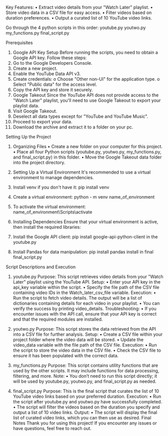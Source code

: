 Key Features:
•	Extract video details from your "Watch Later" playlist.
•	Store video data in a CSV file for easy access.
•	Filter videos based on duration preferences.
•	Output a curated list of 10 YouTube video links.

Go through the 4 python scripts in this order:
youtube.py
youtwo.py
my_functions.py
final_script.py


Prerequisites
1. Google API Key Setup
Before running the scripts, you need to obtain a Google API key. Follow these steps:
1.	Go to the Google Developers Console.
2.	Create a new project.
3.	Enable the YouTube Data API v3.
4.	Create credentials:
o	Choose "Other non-UI" for the application type.
o	Select "Public data" for the access level.
5.	Copy the API key and store it securely.
2. Google Takeout
Since the YouTube API does not provide access to the "Watch Later" playlist, you'll need to use Google Takeout to export your playlist data.
1.	Visit Google Takeout.
2.	Deselect all data types except for "YouTube and YouTube Music".
3.	Proceed to export your data.
4.	Download the archive and extract it to a folder on your pc.

Setting Up the Project
1. Organizing Files
•	Create a new folder on your computer for this project.
•	Place all four Python scripts (youtube.py, youtwo.py, my_functions.py, and final_script.py) in this folder.
•	Move the Google Takeout data folder into the project directory.

2. Setting Up a Virtual Environment
It's recommended to use a virtual environment to manage dependencies.
1.	Install venv if you don't have it: pip install venv
2.	Create a virtual environment: python - m venv name_of_environment
3.	To activate the virtual environment: name_of_environment\Scripts\activate


3. Installing Dependencies
Ensure that your virtual environment is active, then install the required libraries:
1.	Install the Google API client: pip install google-api-python-client in the youtube.py
2.	Install Pandas for data manipulation: pip install pandas install  in final final_script.py

Script Descriptions and Execution
1. youtube.py
Purpose: This script retrieves video details from your "Watch Later" playlist using the YouTube API.
Setup:
•	Enter your API key in the api_key variable within the script.
•	Specify the file path of the CSV file containing video IDs in the Watch_later_csv_file variable.
Execution:
•	Run the script to fetch video details. The output will be a list of dictionaries containing details for each video in your playlist.
•	You can verify the success by printing video_details.
Troubleshooting:
•	If you encounter issues with the API call, ensure that your API key is correct and that the required modules are installed.
2. youtwo.py
Purpose: This script stores the data retrieved from the API into a CSV file for further analysis.
Setup:
•	Create a CSV file within your project folder where the video data will be stored.
•	Update the video_data variable with the file path of the CSV file.
Execution:
•	Run the script to store the video data in the CSV file.
•	Check the CSV file to ensure it has been populated with the correct data.

3. my_functions.py
Purpose: This script contains utility functions that are used by the other scripts. It may include functions for data processing, filtering, and more.
Note:
•	You don’t need to run this script directly; it will be used by youtube.py, youtwo.py, and final_script.py as needed.


4. final_script.py
Purpose: This is the final script that curates the list of 10 YouTube video links based on your preferred duration.
Execution:
•	Run the script after youtube.py and youtwo.py have successfully completed.
•	The script will filter the videos based on the duration you specify and output a list of 10 video links.
Output:
•	The script will display the final list of curated video links, which you can then use as desired.
Final Notes
Thank you for using this project! If you encounter any issues or have questions, feel free to reach out.



